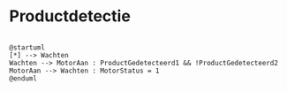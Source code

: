 # Productdetectie
```plantuml

@startuml
[*] --> Wachten
Wachten --> MotorAan : ProductGedetecteerd1 && !ProductGedetecteerd2
MotorAan --> Wachten : MotorStatus = 1
@enduml
